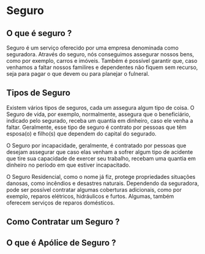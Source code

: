 # Seguro

## O que é seguro ?

Seguro é um serviço oferecido por uma empresa denominada como seguradora. Através do seguro, nós conseguimos assegurar nossos bens, como por exemplo, carros e imóveis.
Também é possível garantir que, caso venhamos a faltar nossos familires e dependentes não fiquem sem recurso, seja para pagar o que devem ou para planejar o fulneral.

## Tipos de Seguro

Existem vários tipos de seguros, cada um assegura algum tipo de coisa. O Seguro de vida, por exemplo, normalmente, assegura que o beneficiário, indicado pelo segurado,
receba um quantia em dinheiro, caso ele venha a faltar. Geralmente, esse tipo de seguro é contrato por pessoas que têm esposa(o) e filho(s) que dependem do capital
do segurado.

O Seguro por incapacidade, geralmente, é contratado por pessoas que desejam assegurar que caso elas venham a sofrer algum tipo de acidente que tire sua capacidade de exercer seu trabalho, recebam uma quantia em dinheiro no período em que estiver incapacitado.

O Seguro Residencial, como o nome já fiz, protege propriedades situações danosas, como incêndios e desastres naturais. Dependendo da seguradora, pode ser possível contratar algumas coberturas adicionais, como por exemplo, reparos elétricos, hidráulicos e furtos. Algumas, também oferecem serviços de reparos domésticos.

## Como Contratar um Seguro ?

## O que é Apólice de Seguro ?
